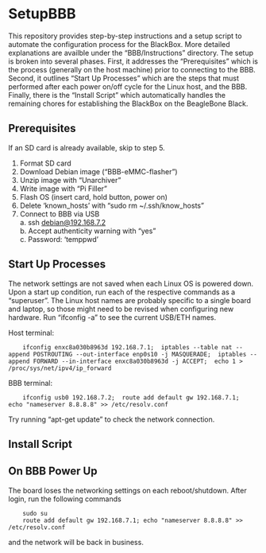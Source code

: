 
SetupBBB
========

This repository provides step-by-step instructions and a setup script to 
automate the configuration process for the BlackBox.  More detailed explanations 
are availble under the “BBB/Instructions” directory.  The setup is broken into 
several phases.  First, it addresses the “Prerequisites” which is the process 
(generally on the host machine) prior to connecting to the BBB.  Second, it 
outlines “Start Up Processes” which are the steps that must performed after 
each power on/off cycle for the Linux host, and the BBB.  Finally, there is 
the “Install Script” which automatically handles the remaining chores for 
establishing the BlackBox on the BeagleBone Black.    


Prerequisites
-------------
If an SD card is already available, skip to step 5.    
1.  Format SD card    
2.  Download Debian image (“BBB-eMMC-flasher”)    
3.  Unzip image with “Unarchiver”    
4.  Write image with “Pi Filler”    
5.  Flash OS (insert card, hold button, power on)    
6.  Delete ‘known_hosts’ with “sudo rm ~/.ssh/know_hosts”    
7.  Connect to BBB via USB    
    a. ssh debian@192.168.7.2    
    b. Accept authenticity warning with “yes”    
    c. Password: ‘temppwd’    


Start Up Processes
------------------
The network settings are not saved when each Linux OS is powered down.  Upon a 
start up condition, run each of the respective commands as a “superuser”.  The 
Linux host names are probably specific to a single board and laptop, so those 
might need to be revised when configuring new hardware.  Run “ifconfig -a” to 
see the current USB/ETH names.    

Host terminal:    

        ifconfig enxc8a030b8963d 192.168.7.1;  iptables --table nat --append POSTROUTING --out-interface enp0s10 -j MASQUERADE;  iptables --append FORWARD --in-interface enxc8a030b8963d -j ACCEPT;  echo 1 > /proc/sys/net/ipv4/ip_forward    
        
BBB terminal:    

        ifconfig usb0 192.168.7.2;  route add default gw 192.168.7.1;  echo "nameserver 8.8.8.8" >> /etc/resolv.conf    
        
Try running “apt-get update” to check the network connection.    


Install Script
--------------



On BBB Power Up
---------------
The board loses the networking settings on each reboot/shutdown.  After login, 
run the following commands    

        sudo su    
        route add default gw 192.168.7.1; echo "nameserver 8.8.8.8" >> /etc/resolv.conf    

and the network will be back in business.

